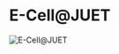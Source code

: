 # E-Cell@JUET
<img src="![image](![image](https://user-images.githubusercontent.com/54352598/118351312-e9e90e80-b578-11eb-94c9-4a96454f7428.png)" alt="E-Cell@JUET">
